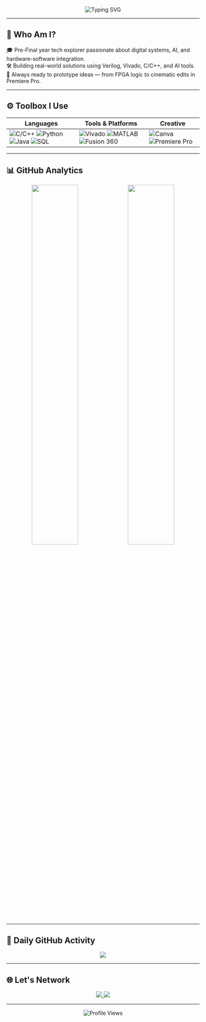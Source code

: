 <!-- HEADER -->
<div align="center">
  <img src="https://readme-typing-svg.herokuapp.com?font=Fira+Code&weight=500&size=25&pause=1000&center=true&vCenter=true&width=500&lines=Hi+there!+I'm+Yuvraj+Singh;Engineer+%7C+Builder+%7C+Innovator;Welcome+to+my+GitHub+Profile!+👨‍💻" alt="Typing SVG" />
</div>

---

## 🧩 Who Am I?

🎓 Pre-Final year tech explorer passionate about digital systems, AI, and hardware-software integration.  
🛠️ Building real-world solutions using Verilog, Vivado, C/C++, and AI tools.  
🚀 Always ready to prototype ideas — from FPGA logic to cinematic edits in Premiere Pro.

---

## ⚙️ Toolbox I Use

<div align="center">
  
| Languages | Tools & Platforms | Creative |
|----------|------------------|----------|
| ![C/C++](https://img.shields.io/badge/C/C++-00599C?style=for-the-badge&logo=cplusplus&logoColor=white) ![Python](https://img.shields.io/badge/Python-3776AB?style=for-the-badge&logo=python&logoColor=white) ![Java](https://img.shields.io/badge/Java-007396?style=for-the-badge&logo=java&logoColor=white) ![SQL](https://img.shields.io/badge/SQL-4479A1?style=for-the-badge&logo=postgresql&logoColor=white) | ![Vivado](https://img.shields.io/badge/Xilinx-Vivado-FF6600?style=for-the-badge) ![MATLAB](https://img.shields.io/badge/MATLAB-orange?style=for-the-badge) ![Fusion 360](https://img.shields.io/badge/Fusion%20360-005C8D?style=for-the-badge&logo=autodesk&logoColor=white) | ![Canva](https://img.shields.io/badge/Canva-00C4CC?style=for-the-badge&logo=canva&logoColor=white) ![Premiere Pro](https://img.shields.io/badge/Premiere_Pro-9999FF?style=for-the-badge&logo=adobe-premiere-pro&logoColor=white) |
  
</div>

---

## 📊 GitHub Analytics

<div align="center">
  <img src="https://github-readme-stats.vercel.app/api?username=yuvrajsingh835&show_icons=true&theme=algolia&hide_border=true&border_radius=12" width="49%" />
  <img src="https://github-readme-stats.vercel.app/api/top-langs/?username=yuvrajsingh835&layout=compact&theme=algolia&hide_border=true&border_radius=12" width="49%" />
</div>


---

## 🌱 Daily GitHub Activity

<p align="center">
  <img src="https://streak-stats.demolab.com?user=yuvrajsingh835&theme=algolia&hide_border=true" />
</p>


---

## 🌐 Let's Network

<p align="center">
  <a href="https://www.linkedin.com/in/yuvrajsingh835/" target="_blank">
    <img src="https://img.shields.io/badge/LinkedIn-%230077B5?style=for-the-badge&logo=linkedin&logoColor=white"/>
  </a>
  <a href="mailto:yuvraj.singh2017ys@gmail.com">
    <img src="https://img.shields.io/badge/Email-D14836?style=for-the-badge&logo=gmail&logoColor=white"/>
  </a>
</p>

---

<p align="center">
  <img src="https://komarev.com/ghpvc/?username=yuvrajsingh835&style=flat-square&color=blueviolet" alt="Profile Views" />
</p>

